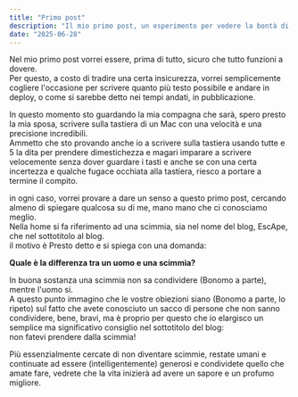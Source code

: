```yaml
---
title: "Primo post"
description: "Il mio primo post, un esperimento per vedere la bontà di questo blog"
date: "2025-06-28"
---
```


Nel mio primo post vorrei essere, prima di tutto, sicuro che tutto funzioni a dovere.  
Per questo, a costo di tradire una certa insicurezza, vorrei semplicemente cogliere l'occasione per scrivere quanto più testo possibile e andare in deploy, o come si sarebbe detto nei tempi andati, in pubblicazione.

In questo momento sto guardando la mia compagna che sarà, spero presto la mia sposa, scrivere sulla tastiera di un Mac con una velocità e una precisione incredibili.  
Ammetto che sto provando anche io a scrivere sulla tastiera usando tutte e 5 la dita per prendere dimestichezza e magari imparare a scrivere velocemente senza dover guardare i tasti e anche se con una certa incertezza e qualche fugace occhiata alla tastiera, riesco a portare a termine il compito.

in ogni caso, vorrei provare a dare un senso a questo primo post, cercando almeno di spiegare qualcosa su di me, mano mano che ci conosciamo meglio.  
Nella home si fa riferimento ad una scimmia, sia nel nome del blog, EscApe, che nel sottotitolo al blog.  
il motivo è Presto detto e si spiega con una domanda:

__Quale è la differenza tra un uomo e una scimmia?__

In buona sostanza una scimmia non sa condividere (Bonomo a parte), mentre l'uomo si.  
A questo punto immagino che le vostre obiezioni siano (Bonomo a parte, lo ripeto) sul fatto che avete conosciuto un sacco di persone che non sanno condividere, bene, bravi, ma è proprio per questo che io elargisco un semplice ma significativo consiglio nel sottotitolo del blog:  
non fatevi prendere dalla scimmia!

Più essenzialmente cercate di non diventare scimmie, restate umani e continuate ad essere (intelligentemente) generosi e condividete quello che amate fare, vedrete che la vita inizierà ad avere un sapore e un profumo migliore.
